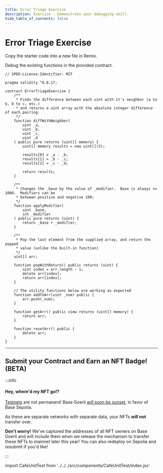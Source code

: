 ```yaml
---
title: Error Triage Exercise
description: Exercise - Demonstrate your debugging skill.
hide_table_of_contents: false
---
```


# Error Triage Exercise

Copy the starter code into a new file in Remix.

Debug the existing functions in the provided contract.

```solidity
// SPDX-License-Identifier: MIT

pragma solidity ^0.8.17;

contract ErrorTriageExercise {
    /**
     * Finds the difference between each uint with it's neighbor (a to b, b to c, etc.)
     * and returns a uint array with the absolute integer difference of each pairing.
     */
    function diffWithNeighbor(
        uint _a,
        uint _b,
        uint _c,
        uint _d
    ) public pure returns (uint[] memory) {
        uint[] memory results = new uint[](3);

        results[0] = _a - _b;
        results[1] = _b - _c;
        results[2] = _c - _d;

        return results;
    }

    /**
     * Changes the _base by the value of _modifier.  Base is always >= 1000.  Modifiers can be
     * between positive and negative 100;
     */
    function applyModifier(
        uint _base,
        int _modifier
    ) public pure returns (uint) {
        return _base + _modifier;
    }

    /**
     * Pop the last element from the supplied array, and return the popped
     * value (unlike the built-in function)
     */
    uint[] arr;

    function popWithReturn() public returns (uint) {
        uint index = arr.length - 1;
        delete arr[index];
        return arr[index];
    }

    // The utility functions below are working as expected
    function addToArr(uint _num) public {
        arr.push(_num);
    }

    function getArr() public view returns (uint[] memory) {
        return arr;
    }

    function resetArr() public {
        delete arr;
    }
}

```

---

## Submit your Contract and Earn an NFT Badge! (BETA)

:::info

#### Hey, where'd my NFT go!?

[Testnets](../deployment-to-testnet/test-networks) are not permanent! Base Goerli [will soon be sunset](https://base.mirror.xyz/kkz1-KFdUwl0n23PdyBRtnFewvO48_m-fZNzPMJehM4), in favor of Base Sepolia.

As these are separate networks with separate data, your NFTs **will not** transfer over.

**Don't worry!** We've captured the addresses of all NFT owners on Base Goerli and will include them when we release the mechanism to transfer these NFTs to mainnet later this year! You can also redeploy on Sepolia and resubmit if you'd like!

:::

import CafeUnitTest from '../../../src/components/CafeUnitTest/index.jsx'

<CafeUnitTest nftNum={10}/>
